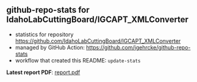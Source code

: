 ## github-repo-stats for IdahoLabCuttingBoard/IGCAPT_XMLConverter

- statistics for repository https://github.com/IdahoLabCuttingBoard/IGCAPT_XMLConverter
- managed by GitHub Action: https://github.com/jgehrcke/github-repo-stats
- workflow that created this README: `update-stats`

**Latest report PDF**: [report.pdf](https://github.com/idaholab/repository-statistics/raw/main/IdahoLabCuttingBoard/IGCAPT_XMLConverter/latest-report/report.pdf)

